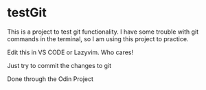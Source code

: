# testGit

This is a project to test git functionality. I have some trouble with git commands in the terminal, so I am using this project to practice.

Edit this in VS CODE or Lazyvim. Who cares!

Just try to commit the changes to git

Done through the Odin Project
